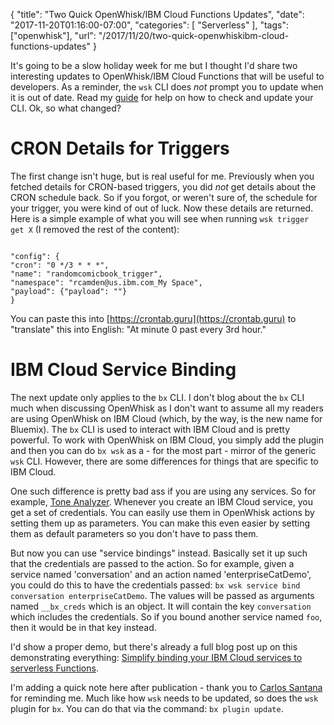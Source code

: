 {
	"title": "Two Quick OpenWhisk/IBM Cloud Functions Updates",
	"date": "2017-11-20T01:16:00-07:00",
	"categories": [
		"Serverless"
	],
	"tags": ["openwhisk"],
	"url": "/2017/11/20/two-quick-openwhiskibm-cloud-functions-updates"
}

It's going to be a slow holiday week for me but I thought I'd share two interesting updates to OpenWhisk/IBM Cloud Functions that will be useful to developers. As a reminder, the `wsk` CLI does *not* prompt you to update when it is out of date. Read my [guide](https://www.raymondcamden.com/2017/04/25/updating-your-openwhisk-cli/) for help on how to check and update your CLI. Ok, so what changed?

CRON Details for Triggers
===

The first change isn't huge, but is real useful for me. Previously when you fetched details for CRON-based triggers, you did *not* get details about the CRON schedule back. So if you forgot, or weren't sure of, the schedule for your trigger, you were kind of out of luck. Now these details are returned. Here is a simple example of what you will see when running `wsk trigger get X` (I removed the rest of the content):

<pre><code class="language-javascript">
"config": {
"cron": "0 */3 * * *",
"name": "randomcomicbook_trigger",
"namespace": "rcamden@us.ibm.com_My Space",
"payload": {"payload": ""}
}
</code></pre>

You can paste this into [https://crontab.guru](https://crontab.guru) to "translate" this into English: "At minute 0 past every 3rd hour."

IBM Cloud Service Binding
===

The next update only applies to the `bx` CLI. I don't blog about the `bx` CLI much when discussing OpenWhisk as I don't want to assume all my readers are using OpenWhisk on IBM Cloud (which, by the way, is the new name for Bluemix). The `bx` CLI is used to interact with IBM Cloud and is pretty powerful. To work with OpenWhisk on IBM Cloud, you simply add the plugin and then you can do `bx wsk` as a - for the most part - mirror of the generic `wsk` CLI. However, there are some differences for things that are specific to IBM Cloud.

One such difference is pretty bad ass if you are using any services. So for example, [Tone Analyzer](https://www.ibm.com/watson/services/tone-analyzer/). Whenever you create an IBM Cloud service, you get a set of credentials. You can easily use them in OpenWhisk actions by setting them up as parameters. You can make this even easier by setting them as default parameters so you don't have to pass them.

But now you can use "service bindings" instead. Basically set it up such that the credentials are passed to the action. So for example, given a service named 'conversation' and an action named 'enterpriseCatDemo', you could do this to have the credentials passed: `bx wsk service bind conversation enterpriseCatDemo`. The values will be passed as arguments named `__bx_creds` which is an object. It will contain the key `conversation` which includes the credentials. So if you bound another service named `foo`, then it would be in that key instead.

I'd show a proper demo, but there's already a full blog post up on this demonstrating everything: [Simplify binding your IBM Cloud services to serverless Functions](https://www.ibm.com/blogs/bluemix/2017/11/simplify-binding-ibm-cloud-services-serverless-functions/).

I'm adding a quick note here after publication - thank you to [Carlos Santana](https://twitter.com/csantanapr) for reminding me. Much like how `wsk` needs to be updated, so does the `wsk` plugin for `bx`. You can do that via the command: `bx plugin update`. 

